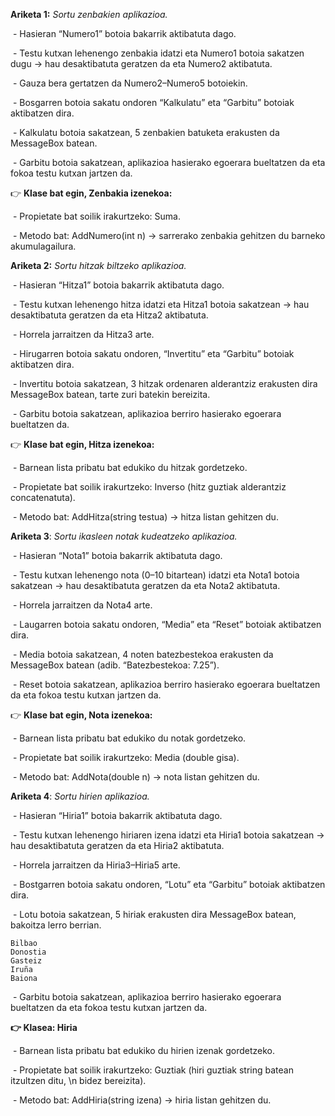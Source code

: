 **Ariketa 1:** *Sortu zenbakien aplikazioa.*

&nbsp;- Hasieran “Numero1” botoia bakarrik aktibatuta dago.

&nbsp;- Testu kutxan lehenengo zenbakia idatzi eta Numero1 botoia sakatzen dugu → hau desaktibatuta geratzen da eta Numero2 aktibatuta.

&nbsp;- Gauza bera gertatzen da Numero2–Numero5 botoiekin.

&nbsp;- Bosgarren botoia sakatu ondoren “Kalkulatu” eta “Garbitu” botoiak aktibatzen dira.

&nbsp;- Kalkulatu botoia sakatzean, 5 zenbakien batuketa erakusten da MessageBox batean.

&nbsp;- Garbitu botoia sakatzean, aplikazioa hasierako egoerara bueltatzen da eta fokoa testu kutxan jartzen da.



👉 **Klase bat egin, Zenbakia izenekoa:**

&nbsp;- Propietate bat soilik irakurtzeko: Suma.

&nbsp;- Metodo bat: AddNumero(int n) → sarrerako zenbakia gehitzen du barneko akumulagailura.







**Ariketa 2:** *Sortu hitzak biltzeko aplikazioa.*

&nbsp;- Hasieran “Hitza1” botoia bakarrik aktibatuta dago.

&nbsp;- Testu kutxan lehenengo hitza idatzi eta Hitza1 botoia sakatzean → hau desaktibatuta geratzen da eta Hitza2 aktibatuta.

&nbsp;- Horrela jarraitzen da Hitza3 arte.

&nbsp;- Hirugarren botoia sakatu ondoren, “Invertitu” eta “Garbitu” botoiak aktibatzen dira.

&nbsp;- Invertitu botoia sakatzean, 3 hitzak ordenaren alderantziz erakusten dira MessageBox batean, tarte zuri batekin bereizita.

&nbsp;- Garbitu botoia sakatzean, aplikazioa berriro hasierako egoerara bueltatzen da.



👉 **Klase bat egin, Hitza izenekoa:**

&nbsp;- Barnean lista pribatu bat edukiko du hitzak gordetzeko.

&nbsp;- Propietate bat soilik irakurtzeko: Inverso (hitz guztiak alderantziz concatenatuta).

&nbsp;- Metodo bat: AddHitza(string testua) → hitza listan gehitzen du.



**Ariketa 3**: *Sortu ikasleen notak kudeatzeko aplikazioa.*

&nbsp;- Hasieran “Nota1” botoia bakarrik aktibatuta dago.

&nbsp;- Testu kutxan lehenengo nota (0–10 bitartean) idatzi eta Nota1 botoia sakatzean → hau desaktibatuta geratzen da eta Nota2 aktibatuta.

&nbsp;- Horrela jarraitzen da Nota4 arte.

&nbsp;- Laugarren botoia sakatu ondoren, “Media” eta “Reset” botoiak aktibatzen dira.

&nbsp;- Media botoia sakatzean, 4 noten batezbestekoa erakusten da MessageBox batean (adib. “Batezbestekoa: 7.25”).

&nbsp;- Reset botoia sakatzean, aplikazioa berriro hasierako egoerara bueltatzen da eta fokoa testu kutxan jartzen da.



👉 **Klase bat egin, Nota izenekoa:**

&nbsp;- Barnean lista pribatu bat edukiko du notak gordetzeko.

&nbsp;- Propietate bat soilik irakurtzeko: Media (double gisa).

&nbsp;- Metodo bat: AddNota(double n) → nota listan gehitzen du.

**Ariketa 4**: *Sortu hirien aplikazioa.*

&nbsp;- Hasieran “Hiria1” botoia bakarrik aktibatuta dago.

&nbsp;- Testu kutxan lehenengo hiriaren izena idatzi eta Hiria1 botoia sakatzean → hau desaktibatuta geratzen da eta Hiria2 aktibatuta.

&nbsp;- Horrela jarraitzen da Hiria3–Hiria5 arte.

&nbsp;- Bostgarren botoia sakatu ondoren, “Lotu” eta “Garbitu” botoiak aktibatzen dira.

&nbsp;- Lotu botoia sakatzean, 5 hiriak erakusten dira MessageBox batean, bakoitza lerro berrian.
```Adibidea:
Bilbao  
Donostia  
Gasteiz  
Iruña  
Baiona
```  

&nbsp;- Garbitu botoia sakatzean, aplikazioa berriro hasierako egoerara bueltatzen da eta fokoa testu kutxan jartzen da.

**👉 Klasea: Hiria**

&nbsp;- Barnean lista pribatu bat edukiko du hirien izenak gordetzeko.

&nbsp;- Propietate bat soilik irakurtzeko: Guztiak (hiri guztiak string batean itzultzen ditu, \n bidez bereizita).

&nbsp;- Metodo bat: AddHiria(string izena) → hiria listan gehitzen du.